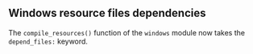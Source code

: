 ## Windows resource files dependencies

The `compile_resources()` function of the `windows` module now takes
the `depend_files:` keyword.
